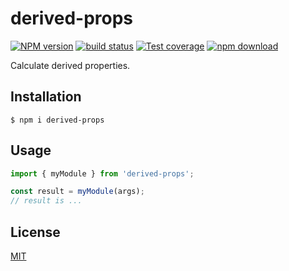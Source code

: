 # derived-props

[![NPM version][npm-image]][npm-url]
[![build status][ci-image]][ci-url]
[![Test coverage][codecov-image]][codecov-url]
[![npm download][download-image]][download-url]

Calculate derived properties.

## Installation

`$ npm i derived-props`

## Usage

```js
import { myModule } from 'derived-props';

const result = myModule(args);
// result is ...
```

## License

[MIT](./LICENSE)

[npm-image]: https://img.shields.io/npm/v/derived-props.svg
[npm-url]: https://www.npmjs.com/package/derived-props
[ci-image]: https://github.com/cheminfo/derived-props/workflows/Node.js%20CI/badge.svg?branch=main
[ci-url]: https://github.com/cheminfo/derived-props/actions?query=workflow%3A%22Node.js+CI%22
[codecov-image]: https://img.shields.io/codecov/c/github/cheminfo/derived-props.svg
[codecov-url]: https://codecov.io/gh/cheminfo/derived-props
[download-image]: https://img.shields.io/npm/dm/derived-props.svg
[download-url]: https://www.npmjs.com/package/derived-props
